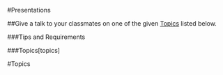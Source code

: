 #Presentations

##Give a talk to your classmates on one of the given [Topics](###Topics) listed below. 

###Tips and Requirements



###Topics[topics]


#Topics
